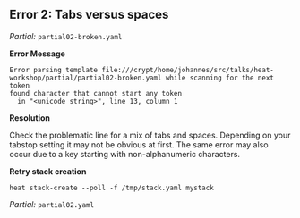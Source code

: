 ## Error 2: Tabs versus spaces

_Partial:_ `partial02-broken.yaml`

**Error Message**

```
Error parsing template file:///crypt/home/johannes/src/talks/heat-workshop/partial/partial02-broken.yaml while scanning for the next token
found character that cannot start any token
  in "<unicode string>", line 13, column 1
```

**Resolution**

Check the problematic line for a mix of tabs and spaces. Depending on your
tabstop setting it may not be obvious at first. The same error may also occur
due to a key starting with non-alphanumeric characters.

**Retry stack creation**

```
heat stack-create --poll -f /tmp/stack.yaml mystack
```

_Partial:_ `partial02.yaml`

<!-- 
To provoke this error message you need to modify your parameters section.
Substitute one of the leading spaces in line 7 by a tab (bonus points if the
number of spaces in the other lines matches your tabstop setting). The message
not very helpful since it doesn't point out the actual cause of the problem,
but at least it gives you the correct line number.
-->


